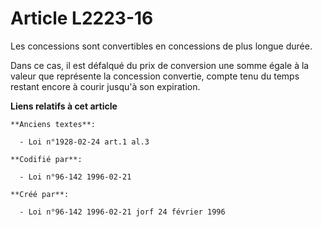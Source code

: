 # Article L2223-16

Les concessions sont convertibles en concessions de plus longue durée.

Dans ce cas, il est défalqué du prix de conversion une somme égale à la valeur que représente la concession convertie, compte
tenu du temps restant encore à courir jusqu'à son expiration.

**Liens relatifs à cet article**

	**Anciens textes**:

	  - Loi n°1928-02-24 art.1 al.3

	**Codifié par**:

	  - Loi n°96-142 1996-02-21

	**Créé par**:

	  - Loi n°96-142 1996-02-21 jorf 24 février 1996
